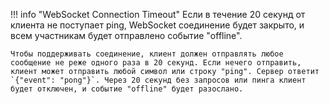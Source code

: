 !!! info "WebSocket Connection Timeout"
    Если в течение 20 секунд от клиента не поступает ping, WebSocket соединение будет закрыто, и всем участникам будет отправлено событие "offline".
    
    Чтобы поддерживать соединение, клиент должен отправлять любое сообщение не реже одного раза в 20 секунд. Если нечего отправить, клиент может отправить любой символ или строку "ping". Сервер ответит `{"event": "pong"}`. Через 20 секунд без запросов или пинга клиент будет отключен, и событие "offline" будет разослано.
